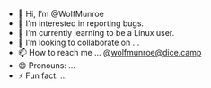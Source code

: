 - 👋 Hi, I’m @WolfMunroe
- 👀 I’m interested in reporting bugs.
- 🌱 I’m currently learning to be a Linux user.
- 💞️ I’m looking to collaborate on ...
- 📫 How to reach me ... @wolfmunroe@dice.camp
- 😄 Pronouns: ...
- ⚡ Fun fact: ...

<!---
WolfMunroe/WolfMunroe is a ✨ special ✨ repository because its `README.md` (this file) appears on your GitHub profile.
You can click the Preview link to take a look at your changes.
--->
